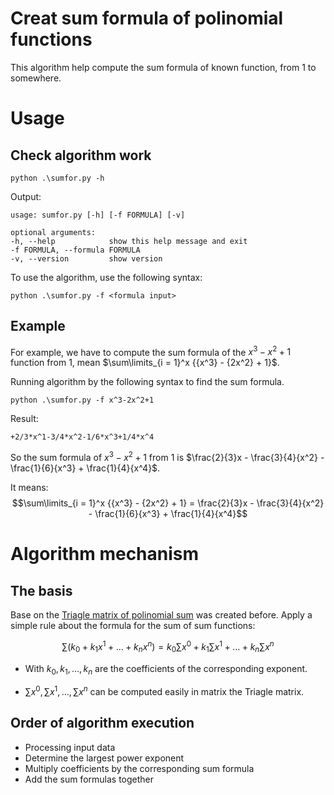Creat sum formula of polinomial functions
=========================================

This algorithm help compute the sum formula of known function, from 1 to somewhere. 

# Usage
## Check algorithm work

    python .\sumfor.py -h
    
Output:

    usage: sumfor.py [-h] [-f FORMULA] [-v]

    optional arguments:
    -h, --help            show this help message and exit
    -f FORMULA, --formula FORMULA
    -v, --version         show version

To use the algorithm, use the following syntax:
    
    python .\sumfor.py -f <formula input>

##  Example
For example, we have to compute the sum formula of the $x^3-x^2+1$ function from $1$, mean $\sum\limits_{i = 1}^x {{x^3} - {2x^2} + 1}$.

Running algorithm by the following syntax to find the sum formula.

    python .\sumfor.py -f x^3-2x^2+1

Result:

    +2/3*x^1-3/4*x^2-1/6*x^3+1/4*x^4

So the sum formula of $x^3-x^2+1$ from $1$ is $\frac{2}{3}x - \frac{3}{4}{x^2} - \frac{1}{6}{x^3} + \frac{1}{4}{x^4}$. 

It means:
$$\sum\limits_{i = 1}^x {{x^3} - {2x^2} + 1} = \frac{2}{3}x - \frac{3}{4}{x^2} - \frac{1}{6}{x^3} + \frac{1}{4}{x^4}$$

# Algorithm mechanism

## The basis
Base on the [Triagle matrix of polinomial sum](https://github.com/Truongphi20/Forposum) was created before. Apply a simple rule about the formula for the sum of sum functions:

$$
\sum {\left( {{k_0} + {k_1}{x^1} + \ldots + {k_n}{x^n}} \right)}  = {k_0}\sum {{x^0}}  + {k_1}\sum {{x^1}} + \ldots + {k_n}\sum {{x^n}}
$$

   - With $k_0,k_1,\ldots,k_n$ are the coefficients of the corresponding exponent. 

   - $\sum {{x^0}},\sum {{x^1}},\ldots,\sum {{x^n}}$ can be computed easily in matrix the Triagle matrix.

## Order of algorithm execution

- Processing input data
- Determine the largest power exponent
- Multiply coefficients by the corresponding sum formula 
- Add the sum formulas together
 
